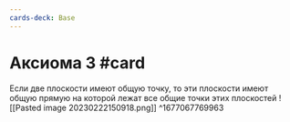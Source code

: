 ```yaml
---
cards-deck: Base
---
```


# Аксиома 3 #card 
Если две плоскости имеют общую точку, то эти плоскости имеют общую прямую на которой лежат все общие точки этих плоскостей
![[Pasted image 20230222150918.png]]
^1677067769963
